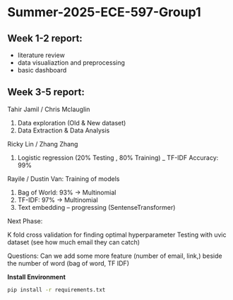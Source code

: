 # Summer-2025-ECE-597-Group1
## Week 1-2 report:
- literature review
- data visualiaztion and preprocessing
- basic dashboard

## Week 3-5 report:


Tahir Jamil / Chris Mclauglin
1.	Data exploration (Old & New dataset)
2.	Data Extraction & Data Analysis 

Ricky Lin / Zhang Zhang 
1.	Logistic regression (20% Testing , 80% Training) _ TF-IDF 
Accuracy: 99% 

Rayile / Dustin Van:
Training of models 
1.	Bag of World: 93% -> Multinomial
2.	TF-IDF: 97% -> Multinomial
3.	Text embedding – progressing (SentenseTransformer)

Next Phase: 

K fold cross validation for finding optimal hyperparameter
Testing with uvic dataset (see how much email they can catch)


Questions:
Can we add some more feature (number of email, link,) beside the number of word (bag of word, TF IDF)



**Install Environment**
```zsh
pip install -r requirements.txt
```
